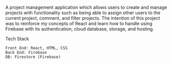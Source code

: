 A project management application which allows users to create and manage projects with functionality such as being able to assign other users to the current project, comment, and filter projects. The intention of this project was to reinforce my concepts of React and learn how to handle using Firebase with its authentication, cloud database, storage, and hosting.

Tech Stack

    Front End: React, HTML, CSS
    Back End: Firebase
    DB: Firestore (Firebase)
